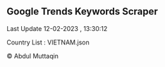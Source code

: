 

## Google Trends Keywords Scraper 
 
Last Update 12-02-2023 , 13:30:12

Country List :
VIETNAM.json



© Abdul Muttaqin 
